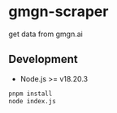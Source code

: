 # gmgn-scraper
get data from gmgn.ai

## Development
- Node.js >= v18.20.3

```bash
pnpm install
node index.js
```
